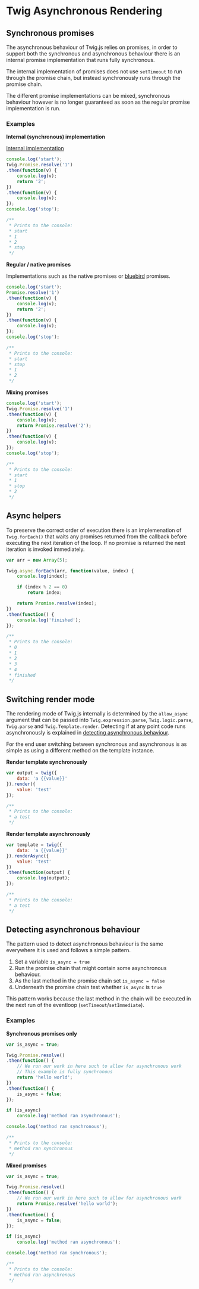 # Twig Asynchronous Rendering

## Synchronous promises

The asynchronous behaviour of Twig.js relies on promises, in order to support both the synchronous and asynchronous behaviour there is an internal promise implementation that runs fully synchronous.

The internal implementation of promises does not use `setTimeout` to run through the promise chain, but instead synchronously runs through the promise chain.

The different promise implementations can be mixed, synchronous behaviour however is no longer guaranteed as soon as the regular promise implementation is run.

### Examples

**Internal (synchronous) implementation**

[Internal implementation](https://github.com/JorgenEvens/twig.js/tree/master/src/twig.async.js#L40)

```javascript
console.log('start');
Twig.Promise.resolve('1')
.then(function(v) {
    console.log(v);
    return '2';
})
.then(function(v) {
    console.log(v);
});
console.log('stop');

/**
 * Prints to the console:
 * start
 * 1
 * 2
 * stop
 */
```

**Regular / native promises**

Implementations such as the native promises or [bluebird](http://bluebirdjs.com/docs/getting-started.html) promises.

```javascript
console.log('start');
Promise.resolve('1')
.then(function(v) {
    console.log(v);
    return '2';
})
.then(function(v) {
    console.log(v);
});
console.log('stop');

/**
 * Prints to the console:
 * start
 * stop
 * 1
 * 2
 */
```

**Mixing promises**

```javascript
console.log('start');
Twig.Promise.resolve('1')
.then(function(v) {
    console.log(v);
    return Promise.resolve('2');
})
.then(function(v) {
    console.log(v);
});
console.log('stop');

/**
 * Prints to the console:
 * start
 * 1
 * stop
 * 2
 */
```


## Async helpers

To preserve the correct order of execution there is an implemenation of `Twig.forEach()` that waits any promises returned from the callback before executing the next iteration of the loop. If no promise is returned the next iteration is invoked immediately.

```javascript
var arr = new Array(5);

Twig.async.forEach(arr, function(value, index) {
    console.log(index);

    if (index % 2 == 0)
        return index;

    return Promise.resolve(index);
})
.then(function() {
    console.log('finished');
});

/**
 * Prints to the console:
 * 0
 * 1
 * 2
 * 3
 * 4
 * finished
 */
```

## Switching render mode

The rendering mode of Twig.js internally is determined by the `allow_async` argument that can be passed into `Twig.expression.parse`, `Twig.logic.parse`, `Twig.parse` and `Twig.Template.render`. Detecting if at any point code runs asynchronously is explained in [detecting asynchronous behaviour](#detecting-asynchronous-behaviour).

For the end user switching between synchronous and asynchronous is as simple as using a different method on the template instance.

**Render template synchronously**

```javascript
var output = twig({
    data: 'a {{value}}'
}).render({
    value: 'test'
});

/**
 * Prints to the console:
 * a test
 */
```

**Render template asynchronously**

```javascript
var template = twig({
    data: 'a {{value}}'
}).renderAsync({
    value: 'test'
})
.then(function(output) {
    console.log(output);
});

/**
 * Prints to the console:
 * a test
 */
```

## Detecting asynchronous behaviour

The pattern used to detect asynchronous behaviour is the same everywhere it is used and follows a simple pattern.

1. Set a variable `is_async = true`
2. Run the promise chain that might contain some asynchronous behaviour.
3. As the last method in the promise chain set `is_async = false`
4. Underneath the promise chain test whether `is_async` is `true`

This pattern works because the last method in the chain will be executed in the next run of the eventloop (`setTimeout`/`setImmediate`).

### Examples

**Synchronous promises only**

```javascript
var is_async = true;

Twig.Promise.resolve()
.then(function() {
    // We run our work in here such to allow for asynchronous work
    // This example is fully synchronous
    return 'hello world';
})
.then(function() {
    is_async = false;
});

if (is_async)
    console.log('method ran asynchronous');

console.log('method ran synchronous');

/**
 * Prints to the console:
 * method ran synchronous
 */
```

**Mixed promises**

```javascript
var is_async = true;

Twig.Promise.resolve()
.then(function() {
    // We run our work in here such to allow for asynchronous work
    return Promise.resolve('hello world');
})
.then(function() {
    is_async = false;
});

if (is_async)
    console.log('method ran asynchronous');

console.log('method ran synchronous');

/**
 * Prints to the console:
 * method ran asynchronous
 */
```
